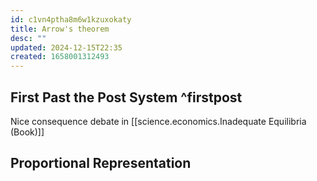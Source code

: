 ```yaml
---
id: c1vn4ptha8m6w1kzuxokaty
title: Arrow's theorem
desc: ""
updated: 2024-12-15T22:35
created: 1658001312493
---
```

## First Past the Post System ^firstpost

Nice consequence debate in [[science.economics.Inadequate Equilibria (Book)]]

## Proportional Representation

